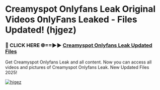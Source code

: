 # Creamyspot Onlyfans Leak Original Videos 0nlyFans Leaked - Files Updated! (hjgez)

<h3>🔴 CLICK HERE 🌐==►► <a href="https://tinyurl.com/2jnfzry5" rel="nofollow">Creamyspot Onlyfans Leak Updated Files</a></h3>

Get Creamyspot Onlyfans Leak and all content. Now you can access all videos and pictures of Creamyspot Onlyfans Leak. New Updated Files 2025!

[![hjgez](https://i.imgur.com/GyGTBgg.gif)](https://tinyurl.com/2jnfzry5)
